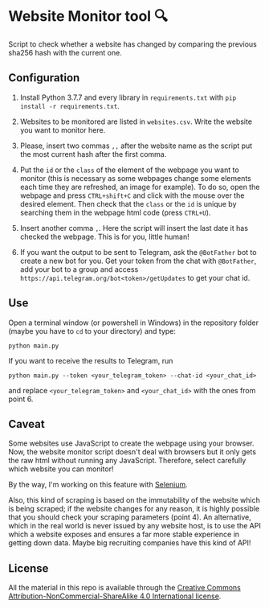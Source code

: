 # Website Monitor tool 🔍
Script to check whether a website has changed by comparing 
the previous sha256 hash with the current one.

## Configuration
1. Install Python 3.7.7 and every library in `requirements.txt` with
   `pip install -r requirements.txt`.

2. Websites to be monitored are listed in  `websites.csv`. 
   Write the website you want to monitor here.

3. Please, insert two commas `,,` after the website name as the script
   put the most current hash after the first comma.
   
4. Put the `id` or the `class` of the element of the webpage
   you want to monitor (this is necessary as some webpages change
   some elements each time they are refreshed, an image for example).
   To do so, open the webpage and press `CTRL+shift+C` and click with
   the mouse over the desired element. Then check that 
   the `class` or the `id` is unique by searching them in the webpage 
   html code (press `CTRL+U`).
   
5. Insert another comma `,`. Here the script will insert the last date
   it has checked the webpage. This is for you, little human!

6. If you want the output to be sent to Telegram, ask the `@BotFather` bot to create a new bot for you.
   Get your token from the chat with `@BotFather`, add your bot 
   to a group and access `https://api.telegram.org/bot<token>/getUpdates` 
   to get your chat id.

## Use
Open a terminal window (or powershell in Windows) in the repository folder
(maybe you have to `cd` to your directory) and type:
```shell script
python main.py
```

If you want to receive the results to Telegram, 
run 
```shell script
python main.py --token <your_telegram_token> --chat-id <your_chat_id>
```
and replace `<your_telegram_token>` and `<your_chat_id>` with the ones from point 6.

## Caveat
Some websites use JavaScript to create the webpage using your browser.
Now, the website monitor script doesn't deal with browsers but it only
gets the raw html without running any JavaScript.
Therefore, select carefully which website you can monitor!

By the way, I'm working on this feature with [Selenium](https://www.selenium.dev/).

Also, this kind of scraping is based on the immutability of the website
which is being scraped; if the website changes for any reason, it is 
highly possible that you should check your scraping parameters (point 4).
An alternative, which in the real world is never issued by any website host,
is to use the API which a website exposes and ensures a far more stable
experience in getting down data. 
Maybe big recruiting companies have this kind of API!

## License 

All the material in this repo is available through the
[Creative Commons Attribution-NonCommercial-ShareAlike 4.0 International license](https://creativecommons.org/licenses/by-nc-sa/4.0/>).
